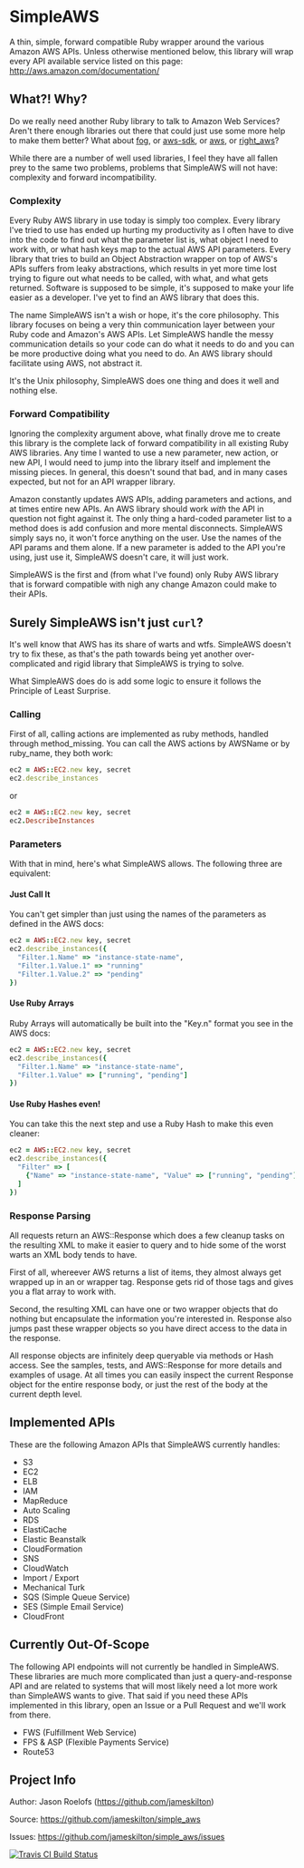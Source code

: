 SimpleAWS
=========

A thin, simple, forward compatible Ruby wrapper around the various Amazon AWS APIs. Unless otherwise mentioned below, this library will wrap every API available service listed on this page: http://aws.amazon.com/documentation/

What?! Why?
-----------

Do we really need another Ruby library to talk to Amazon Web Services? Aren't there enough libraries out there that could just use some more help to make them better? What about [fog](http://fog.io), or [aws-sdk](http://rubygems.org/gems/aws-sdk), or [aws](http://rubygems.org/gems/aws), or [right_aws](http://rubygems.org/gems/right_aws)?

While there are a number of well used libraries, I feel they have all fallen prey to the same two problems, problems that SimpleAWS will not have: complexity and forward incompatibility.

### Complexity

Every Ruby AWS library in use today is simply too complex. Every library I've tried to use has ended up hurting my productivity as I often have to dive into the code to find out what the parameter list is, what object I need to work with, or what hash keys map to the actual AWS API parameters. Every library that tries to build an Object Abstraction wrapper on top of AWS's APIs suffers from leaky abstractions, which results in yet more time lost trying to figure out what needs to be called, with what, and what gets returned. Software is supposed to be simple, it's supposed to make your life easier as a developer. I've yet to find an AWS library that does this.

The name SimpleAWS isn't a wish or hope, it's the core philosophy. This library focuses on being a very thin communication layer between your Ruby code and Amazon's AWS APIs. Let SimpleAWS handle the messy communication details so your code can do what it needs to do and you can be more productive doing what you need to do. An AWS library should facilitate using AWS, not abstract it.

It's the Unix philosophy, SimpleAWS does one thing and does it well and nothing else.

### Forward Compatibility

Ignoring the complexity argument above, what finally drove me to create this library is the complete lack of forward compatibility in all existing Ruby AWS libraries. Any time I wanted to use a new parameter, new action, or new API, I would need to jump into the library itself and implement the missing pieces. In general, this doesn't sound that bad, and in many cases expected, but not for an API wrapper library.

Amazon constantly updates AWS APIs, adding parameters and actions, and at times entire new APIs. An AWS library should work *with* the API in question not fight against it. The only thing a hard-coded parameter list to a method does is add confusion and more mental disconnects.  SimpleAWS simply says no, it won't force anything on the user. Use the names of the API params and them alone. If a new parameter is added to the API you're using, just use it, SimpleAWS doesn't care, it will just work.

SimpleAWS is the first and (from what I've found) only Ruby AWS library that is forward compatible with nigh any change Amazon could make to their APIs.

Surely SimpleAWS isn't just `curl`?
-----------------------------------

It's well know that AWS has its share of warts and wtfs. SimpleAWS doesn't try to fix these, as that's the path towards being yet another over-complicated and rigid library that SimpleAWS is trying to solve.

What SimpleAWS does do is add some logic to ensure it follows the Principle of Least Surprise.

### Calling

First of all, calling actions are implemented as ruby methods, handled through method_missing. You can call the AWS actions by AWSName or by ruby_name, they both work:

```ruby
ec2 = AWS::EC2.new key, secret
ec2.describe_instances
```

or

```ruby
ec2 = AWS::EC2.new key, secret
ec2.DescribeInstances
```

### Parameters

With that in mind, here's what SimpleAWS allows. The following three are equivalent:

#### Just Call It

You can't get simpler than just using the names of the parameters as defined in the AWS docs:

```ruby
ec2 = AWS::EC2.new key, secret
ec2.describe_instances({
  "Filter.1.Name" => "instance-state-name",
  "Filter.1.Value.1" => "running"
  "Filter.1.Value.2" => "pending"
})
```

#### Use Ruby Arrays

Ruby Arrays will automatically be built into the "Key.n" format you see in the AWS docs:

```ruby
ec2 = AWS::EC2.new key, secret
ec2.describe_instances({
  "Filter.1.Name" => "instance-state-name",
  "Filter.1.Value" => ["running", "pending"]
})
```

#### Use Ruby Hashes even!

You can take this the next step and use a Ruby Hash to make this even cleaner:

```ruby
ec2 = AWS::EC2.new key, secret
ec2.describe_instances({
  "Filter" => [
    {"Name" => "instance-state-name", "Value" => ["running", "pending"]}
  ]
})
```

### Response Parsing

All requests return an AWS::Response which does a few cleanup tasks on the resulting XML to make it easier to query and to hide some of the worst warts an XML body tends to have.

First of all, whereever AWS returns a list of items, they almost always get wrapped up in an <item> or <member> wrapper tag. Response gets rid of those tags and gives you a flat array to work with.

Second, the resulting XML can have one or two wrapper objects that do nothing but encapsulate the information you're interested in. Response also jumps past these wrapper objects so you have direct access to the data in the response.

All response objects are infinitely deep queryable via methods or Hash access. See the samples, tests, and AWS::Response for more details and examples of usage. At all times you can easily inspect the current Response object for the entire response body, or just the rest of the body at the current depth level.

Implemented APIs
----------------

These are the following Amazon APIs that SimpleAWS currently handles:

* S3
* EC2
* ELB
* IAM
* MapReduce
* Auto Scaling
* RDS
* ElastiCache
* Elastic Beanstalk
* CloudFormation
* SNS
* CloudWatch
* Import / Export
* Mechanical Turk
* SQS (Simple Queue Service)
* SES (Simple Email Service)
* CloudFront

Currently Out-Of-Scope
----------------------

The following API endpoints will not currently be handled in SimpleAWS. These libraries are much more complicated than just a query-and-response API and are related to systems that will most likely need a lot more work than SimpleAWS wants to give. That said if you need these APIs implemented in this library, open an Issue or a Pull Request and we'll work from there.

* FWS (Fulfillment Web Service)
* FPS & ASP (Flexible Payments Service)
* Route53

Project Info
------------

Author: Jason Roelofs (https://github.com/jameskilton)

Source: https://github.com/jameskilton/simple_aws

Issues: https://github.com/jameskilton/simple_aws/issues

[![Travis CI Build Status](https://secure.travis-ci.org/jameskilton/simple_aws.png)](http://travis-ci.org/jameskilton/simple_aws)

